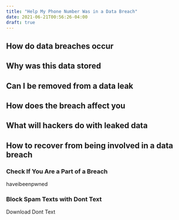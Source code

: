 ```yaml
---
title: "Help My Phone Number Was in a Data Breach"
date: 2021-06-21T00:56:26-04:00
draft: true
---
```


## How do data breaches occur

## Why was this data stored

## Can I be removed from a data leak

## How does the breach affect you

## What will hackers do with leaked data

## How to recover from being involved in a data breach

### Check If You Are a Part of a Breach

haveibeenpwned

### Block Spam Texts with Dont Text

Download Dont Text
